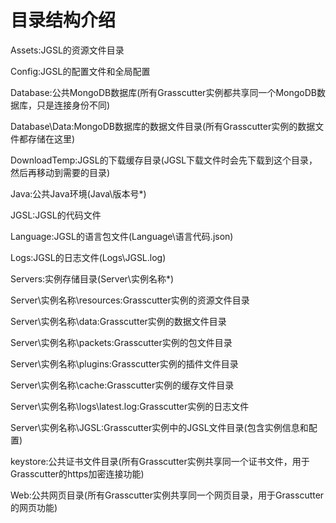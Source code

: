 # 目录结构介绍

Assets:JGSL的资源文件目录

Config:JGSL的配置文件和全局配置

Database:公共MongoDB数据库(所有Grasscutter实例都共享同一个MongoDB数据库，只是连接身份不同)

Database\Data:MongoDB数据库的数据文件目录(所有Grasscutter实例的数据文件都存储在这里)

DownloadTemp:JGSL的下载缓存目录(JGSL下载文件时会先下载到这个目录，然后再移动到需要的目录)

Java:公共Java环境(Java\版本号\*)

JGSL:JGSL的代码文件

Language:JGSL的语言包文件(Language\语言代码.json)

Logs:JGSL的日志文件(Logs\JGSL.log)

Servers:实例存储目录(Server\实例名称\*)

Server\实例名称\resources:Grasscutter实例的资源文件目录

Server\实例名称\data:Grasscutter实例的数据文件目录

Server\实例名称\packets:Grasscutter实例的包文件目录

Server\实例名称\plugins:Grasscutter实例的插件文件目录

Server\实例名称\cache:Grasscutter实例的缓存文件目录

Server\实例名称\logs\latest.log:Grasscutter实例的日志文件

Server\实例名称\JGSL\:Grasscutter实例中的JGSL文件目录(包含实例信息和配置)

keystore:公共证书文件目录(所有Grasscutter实例共享同一个证书文件，用于Grasscutter的https加密连接功能)

Web:公共网页目录(所有Grasscutter实例共享同一个网页目录，用于Grasscutter的网页功能)